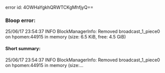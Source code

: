 error id: 4OWHaYgkhQRWTCKgMhfjyQ==
### Bloop error:

25/06/17 23:54:37 INFO BlockManagerInfo: Removed broadcast_1_piece0 on hpomen:44915 in memory (size: 6.5 KiB, free: 4.5 GiB)
#### Short summary: 

25/06/17 23:54:37 INFO BlockManagerInfo: Removed broadcast_1_piece0 on hpomen:44915 in memory (size:...